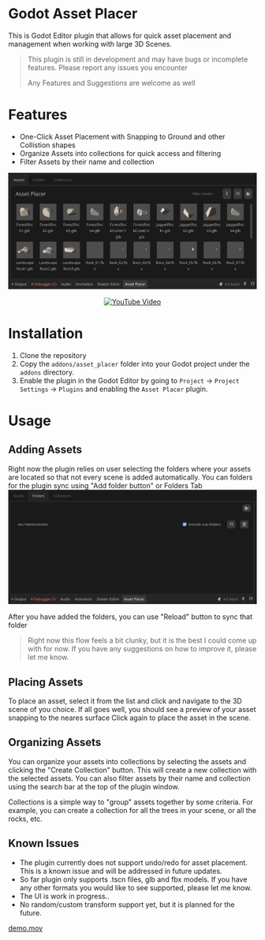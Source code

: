 # Godot Asset Placer
This is Godot Editor plugin that allows for quick asset placement and management when working with large 3D Scenes.

> This plugin is still in development and may have bugs or incomplete features. Please report any issues you encounter
> 
> Any Features and Suggestions are welcome as well


# Features
- One-Click Asset Placement with Snapping to Ground and other Collistion shapes
- Organize Assets into collections for quick access and filtering
- Filter Assets by their name and collection

![addon_preview.png](docs/addon_preview.png)

<p align="center">
  <a href="https://youtu.be/ffRDdsYeiqM" target="_blank">
    <img src="https://img.youtube.com/vi/ffRDdsYeiqM/0.jpg" alt="YouTube Video" />
  </a>
</p>



# Installation
1. Clone the repository
2. Copy the `addons/asset_placer` folder into your Godot project under the `addons` directory.
3. Enable the plugin in the Godot Editor by going to `Project` -> `Project Settings` -> `Plugins` and enabling the `Asset Placer` plugin.

# Usage
## Adding Assets
Right now the plugin relies on user selecting the folders where your assets are located so that not every scene is added automatically.
You can folders for the plugin sync using "Add folder button" or Folders Tab
![addon_folders.png](docs/addon_folders.png)

After you have added the folders, you can use "Reload" button to sync that folder
> Right now this flow feels a bit clunky, but it is the best I could come up with for now. If you have any suggestions on how to improve it, please let me know.

## Placing Assets
To place an asset, select it from the list and click and navigate to the 3D scene of you choice. If all goes well, you should see a preview of your asset snapping to the neares surface
Click again to place the asset in the scene.


## Organizing Assets
You can organize your assets into collections by selecting the assets and clicking the "Create Collection" button. This will create a new collection with the selected assets. You can also filter assets by their name and collection using the search bar at the top of the plugin window.

Collections is a simple way to "group" assets together by some criteria. For example, you can create a collection for all the trees in your scene, or all the rocks, etc.


## Known Issues
- The plugin currently does not support undo/redo for asset placement. This is a known issue and will be addressed in future updates.
- So far plugin only supports .tscn files, glb and fbx models. If you have any other formats you would like to see supported, please let me know.
- The UI is work in progress..
- No random/custom transform support yet, but it is planned for the future.

[demo.mov](docs/demo.mov)
